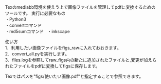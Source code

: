 Texのmediabb環境を使えう上で画像ファイルを管理してpdfに変換するためのツールです。
実行に必要なもの  
・Python3  
・convertコマンド  
・md5sumコマンド  
・inkscape  

使い方  
1．利用したい画像ファイルをfigs_rawに入れておおきます。  
2．convert_all.pyを実行します。  
3．files.logを参照してraw_figs内の新たに追加されたファイルと,変更が加えられたファイルをpdfに変換してfigsに保存します。  
  
Texではパスを"figs/使いたい画像.pdf"と指定することで参照できます。  
